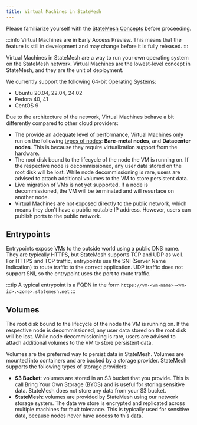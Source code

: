 ```yaml
---
title: Virtual Machines in StateMesh
---
```


Please familiarize yourself with the [StateMesh Concepts](../getting-started/concepts.mdx) before proceeding.

:::info
Virtual Machines are in Early Access Preview. This means that the feature is still in development and may change before it is fully released.
:::

Virtual Machines in StateMesh are a way to run your own operating system on the StateMesh network. Virtual Machines are the lowest-level concept in StateMesh, and they are the unit of deployment.

We currently support the following 64-bit Operating Systems:

- Ubuntu 20.04, 22.04, 24.02
- Fedora 40, 41
- CentOS 9

Due to the architecture of the network, Virtual Machines behave a bit differently compared to other cloud providers:

- The provide an adequate level of performance, Virtual Machines only run on the following [types of nodes](../getting-started/node-classes.mdx): **Bare-metal nodes**, and **Datacenter nodes**. This is because they require virtualization support from the hardware.
- The root disk bound to the lifecycle of the node the VM is running on. If the respective node is decommissioned, any user data stored on the root disk will be lost. While node decommissioning is rare, users are advised to attach additional volumes to the VM to store persistent data.
- Live migration of VMs is not yet supported. If a node is decommissioned, the VM will be terminated and will resurface on another node.
- Virtual Machines are not exposed directly to the public network, which means they don't have a public routable IP address. However, users can publish ports to the public network.

## Entrypoints
Entrypoints expose VMs to the outside world using a public DNS name. They are typically HTTPS, but StateMesh supports TCP and UDP as well. For HTTPS and TCP traffic, entrypoints use the SNI (Server Name Indication) to route traffic to the correct application. UDP traffic does not support SNI, so the entrypoint uses the port to route traffic.

:::tip
A typical entrypoint is a FQDN in the form `https://vm-<vm-name>-<vm-id>.<zone>.statemesh.net`
:::


## Volumes
The root disk bound to the lifecycle of the node the VM is running on. If the respective node is decommissioned, any user data stored on the root disk will be lost. While node decommissioning is rare, users are advised to attach additional volumes to the VM to store persistent data.

Volumes are the preferred way to persist data in StateMesh. Volumes are mounted into containers and are backed by a storage provider. StateMesh supports the following types of storage providers:

- **S3 Bucket**: volumes are stored in an S3 bucket that you provide. This is call Bring Your Own Storage (BYOS) and is useful for storing sensitive data. StateMesh does not store any data from your S3 bucket.
- **StateMesh**: volumes are provided by StateMesh using our network storage system. The data we store is encrypted and replicated across multiple machines for fault tolerance. This is typically used for sensitive data, because nodes never have access to this data.
